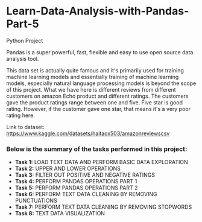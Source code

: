 # Learn-Data-Analysis-with-Pandas-Part-5
Python Project

Pandas is a super powerful, fast, flexible and easy to use open source data analysis tool.

This data set is actually quite famous and it's primarily used for training machine learning models and essentially training of machine learning models, especially natural language processing models is beyond the scope of this project. What we have here is different reviews from different customers on amazon Echo product and different ratings. The customers gave the product ratings range between one and five. Five star is good rating. However, if the customer gave one star, that means it's a very poor rating here.

Link to dataset: https://www.kaggle.com/datasets/haitaox503/amazonreviewscsv

### Below is the summary of the tasks performed in this project:
- __Task 1:__ LOAD TEXT DATA AND PERFORM BASIC DATA EXPLORATION
- __Task 2:__ UPPER AND LOWER OPERATIONS
- __Task 3:__ FILTER OUT POSITIVE AND NEGATIVE RATINGS
- __Task 4:__ PERFORM PANDAS OPERATIONS PART 1
- __Task 5:__ PERFORM PANDAS OPERATIONS PART 2
- __Task 6:__ PERFORM TEXT DATA CLEANING BY REMOVING PUNCTUATIONS
- __Task 7:__ PERFORM TEXT DATA CLEANING BY REMOVING STOPWORDS
- __Task 8:__ TEXT DATA VISUALIZATION

